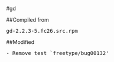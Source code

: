 #gd

##Compiled from
<pre>gd-2.2.3-5.fc26.src.rpm</pre>

##Modified
<pre>
- Remove test `freetype/bug00132'
</pre>
